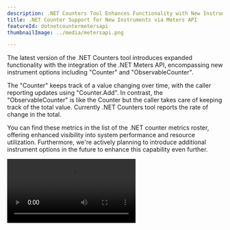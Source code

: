 ```yaml
---
description: .NET Counters Tool Enhances Functionality with New Instruments via Integrated .NET Meters API.
title: .NET Counter Support for New Instruments via Meters API
featureId: dotnetcountermetersapi
thumbnailImage: ../media/metersapi.png

---
```


The latest version of the .NET Counters tool introduces expanded functionality with the integration of the .NET Meters API, encompassing new instrument options including "Counter" and "ObservableCounter".

The "Counter" keeps track of a value changing over time, with the caller reporting updates using "Counter<T>.Add". In contrast, the "ObservableCounter" is like the Counter but the caller takes care of keeping track of the total value. Currently .NET Counters tool reports the rate of change in the total.

You can find these metrics in the list of the .NET counter metrics roster, offering enhanced visibility into system performance and resource utilization. Furthermore, we're actively planning to introduce additional instrument options in the future to enhance this capability even further.

![.NET Counter Meters API](../media/DotNetCounter-MetersApi.mp4 ".NET Counter Meters API")

